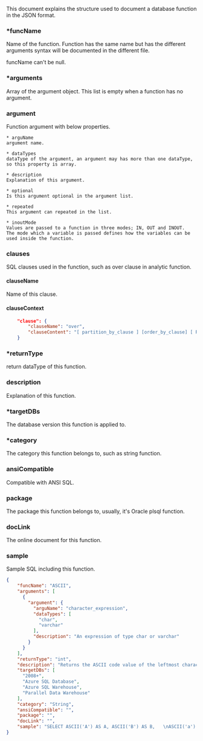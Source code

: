 This document explains the structure used to document a database function in the JSON format.

### *funcName
Name of the function. Function has the same name but has the different arguments syntax will be documented
in the different file. 

funcName can't be null.

### *arguments
Array of the argument object. This list is empty when a function has no argument.

### argument
Function argument with below properties.

	* arguName
	argument name. 

	* dataTypes
	dataType of the argument, an argument may has more than one dataType, so this property is array.

	* description
	Explanation of this argument.

	* optional
	Is this argument optional in the argument list.

	* repeated
	This argument can repeated in the list.

	* inoutMode
	Values are passed to a function in three modes; IN, OUT and INOUT.  
	The mode which a variable is passed defines how the variables can be used inside the function. 

### clauses
SQL clauses used in the function, such as over clause in analytic function.

#### clauseName
Name of this clause.

#### clauseContext

```json
	"clause": {
		"clauseName": "over",
		"clauseContent": "[ partition_by_clause ] [order_by_clause] [ ROW_or_RANGE_clause ] ) "
	}
```

### *returnType
return dataType of this function.

### description
Explanation of this function.

### *targetDBs
The database version this function is applied to.

### *category
The category this function belongs to, such as string function.

### ansiCompatible
Compatible with ANSI SQL.

### package
The package this function belongs to, usually, it's Oracle plsql function.

### docLink
The online document for this function.

### sample
Sample SQL including this function.

```json
{
	"funcName": "ASCII",
	"arguments": [
	  {
		"argument": {
		  "arguName": "character_expression",
		  "dataTypes": [
			"char",
			"varchar"
		  ],
		  "description": "An expression of type char or varchar"
		}
	  }
	],
	"returnType": "int",
	"description": "Returns the ASCII code value of the leftmost character of a character expression",
	"targetDBs": [
	  "2008+",
	  "Azure SQL Database",
	  "Azure SQL Warehouse",
	  "Parallel Data Warehouse"
	],
	"category": "String",
	"ansiCompatible": "",
	"package": "",
	"docLink": "",
	"sample": "SELECT ASCII('A') AS A, ASCII('B') AS B,   \nASCII('a') AS a, ASCII('b') AS b,  \nASCII(1) AS [1], ASCII(2) AS [2];"
}
```